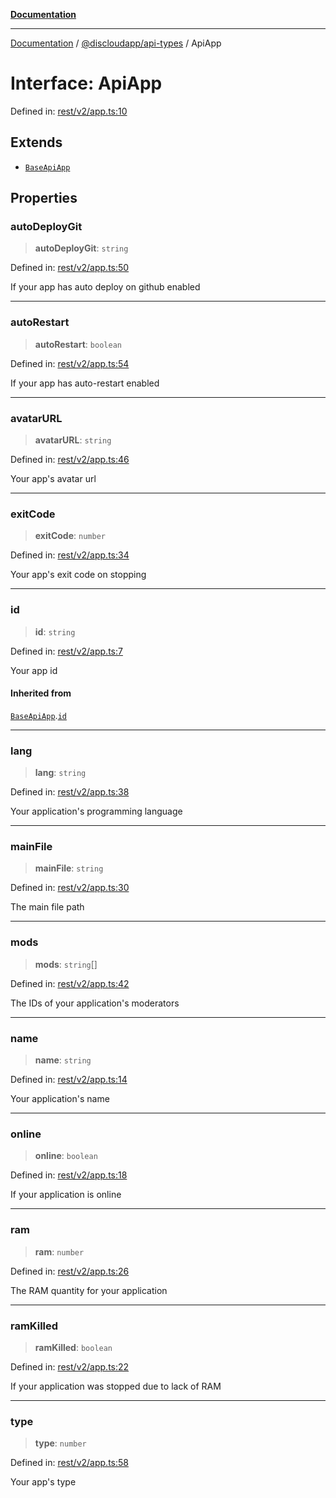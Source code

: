 [**Documentation**](../../../README.md)

***

[Documentation](../../../packages.md) / [@discloudapp/api-types](../README.md) / ApiApp

# Interface: ApiApp

Defined in: [rest/v2/app.ts:10](https://github.com/discloud/discloud.app/blob/e06d08869d94db25520cbe5fdcc3cdbc242fb0cb/packages/api-types/rest/v2/app.ts#L10)

## Extends

- [`BaseApiApp`](BaseApiApp.md)

## Properties

### autoDeployGit

> **autoDeployGit**: `string`

Defined in: [rest/v2/app.ts:50](https://github.com/discloud/discloud.app/blob/e06d08869d94db25520cbe5fdcc3cdbc242fb0cb/packages/api-types/rest/v2/app.ts#L50)

If your app has auto deploy on github enabled

***

### autoRestart

> **autoRestart**: `boolean`

Defined in: [rest/v2/app.ts:54](https://github.com/discloud/discloud.app/blob/e06d08869d94db25520cbe5fdcc3cdbc242fb0cb/packages/api-types/rest/v2/app.ts#L54)

If your app has auto-restart enabled

***

### avatarURL

> **avatarURL**: `string`

Defined in: [rest/v2/app.ts:46](https://github.com/discloud/discloud.app/blob/e06d08869d94db25520cbe5fdcc3cdbc242fb0cb/packages/api-types/rest/v2/app.ts#L46)

Your app's avatar url

***

### exitCode

> **exitCode**: `number`

Defined in: [rest/v2/app.ts:34](https://github.com/discloud/discloud.app/blob/e06d08869d94db25520cbe5fdcc3cdbc242fb0cb/packages/api-types/rest/v2/app.ts#L34)

Your app's exit code on stopping

***

### id

> **id**: `string`

Defined in: [rest/v2/app.ts:7](https://github.com/discloud/discloud.app/blob/e06d08869d94db25520cbe5fdcc3cdbc242fb0cb/packages/api-types/rest/v2/app.ts#L7)

Your app id

#### Inherited from

[`BaseApiApp`](BaseApiApp.md).[`id`](BaseApiApp.md#id)

***

### lang

> **lang**: `string`

Defined in: [rest/v2/app.ts:38](https://github.com/discloud/discloud.app/blob/e06d08869d94db25520cbe5fdcc3cdbc242fb0cb/packages/api-types/rest/v2/app.ts#L38)

Your application's programming language

***

### mainFile

> **mainFile**: `string`

Defined in: [rest/v2/app.ts:30](https://github.com/discloud/discloud.app/blob/e06d08869d94db25520cbe5fdcc3cdbc242fb0cb/packages/api-types/rest/v2/app.ts#L30)

The main file path

***

### mods

> **mods**: `string`[]

Defined in: [rest/v2/app.ts:42](https://github.com/discloud/discloud.app/blob/e06d08869d94db25520cbe5fdcc3cdbc242fb0cb/packages/api-types/rest/v2/app.ts#L42)

The IDs of your application's moderators

***

### name

> **name**: `string`

Defined in: [rest/v2/app.ts:14](https://github.com/discloud/discloud.app/blob/e06d08869d94db25520cbe5fdcc3cdbc242fb0cb/packages/api-types/rest/v2/app.ts#L14)

Your application's name

***

### online

> **online**: `boolean`

Defined in: [rest/v2/app.ts:18](https://github.com/discloud/discloud.app/blob/e06d08869d94db25520cbe5fdcc3cdbc242fb0cb/packages/api-types/rest/v2/app.ts#L18)

If your application is online

***

### ram

> **ram**: `number`

Defined in: [rest/v2/app.ts:26](https://github.com/discloud/discloud.app/blob/e06d08869d94db25520cbe5fdcc3cdbc242fb0cb/packages/api-types/rest/v2/app.ts#L26)

The RAM quantity for your application

***

### ramKilled

> **ramKilled**: `boolean`

Defined in: [rest/v2/app.ts:22](https://github.com/discloud/discloud.app/blob/e06d08869d94db25520cbe5fdcc3cdbc242fb0cb/packages/api-types/rest/v2/app.ts#L22)

If your application was stopped due to lack of RAM

***

### type

> **type**: `number`

Defined in: [rest/v2/app.ts:58](https://github.com/discloud/discloud.app/blob/e06d08869d94db25520cbe5fdcc3cdbc242fb0cb/packages/api-types/rest/v2/app.ts#L58)

Your app's type
